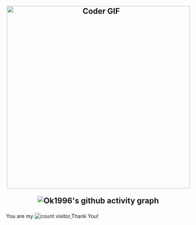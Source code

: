 <h2 align="center">
 <abc>
  <br>
    <img src="https://media.giphy.com/media/SWoSkN6DxTszqIKEqv/giphy.gif" alt="Coder GIF" width="500">
 </abc>
 
 ![Ok1996's github activity graph](https://github-readme-activity-graph.vercel.app/graph?username=ok1996&theme=react)
</h2> 

You are my ![count](https://profile-counter.glitch.me/ok1996/count.svg)  visitor,Thank You!


